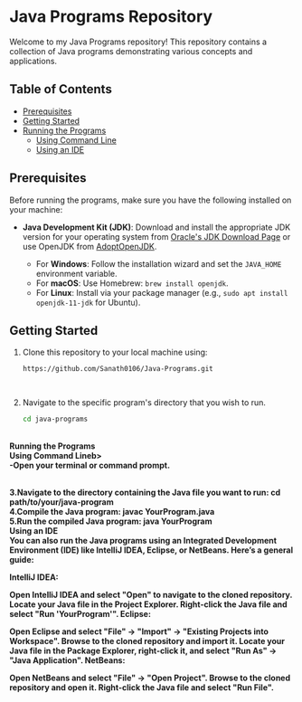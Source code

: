 # Java Programs Repository

Welcome to my Java Programs repository! This repository contains a collection of Java programs demonstrating various concepts and applications. 

## Table of Contents
- [Prerequisites](#prerequisites)
- [Getting Started](#getting-started)
- [Running the Programs](#running-the-programs)
  - [Using Command Line](#using-command-line)
  - [Using an IDE](#using-an-ide)

## Prerequisites

Before running the programs, make sure you have the following installed on your machine:

- **Java Development Kit (JDK)**: Download and install the appropriate JDK version for your operating system from [Oracle's JDK Download Page](https://www.oracle.com/java/technologies/javase-jdk11-downloads.html) or use OpenJDK from [AdoptOpenJDK](https://adoptopenjdk.net/).

  - For **Windows**: Follow the installation wizard and set the `JAVA_HOME` environment variable.
  - For **macOS**: Use Homebrew: `brew install openjdk`.
  - For **Linux**: Install via your package manager (e.g., `sudo apt install openjdk-11-jdk` for Ubuntu).

## Getting Started

1. Clone this repository to your local machine using:
   ```bash
   https://github.com/Sanath0106/Java-Programs.git
   
  
2. Navigate to the specific program's directory that you wish to run.<br>
   ```bash
   cd java-programs
  <br>
  <b>Running the Programs<b><br>
   <b>Using Command Line</b>b><br>
   -Open your terminal or command prompt.<br>
    <br>
     
3.Navigate to the directory containing the Java file you want to run:
  cd path/to/your/java-program
<br>
4.Compile the Java program:
  javac YourProgram.java
<br>
5.Run the compiled Java program:
 java YourProgram
<br>
<b>Using an IDE</b><br>
You can also run the Java programs using an Integrated Development Environment (IDE) like IntelliJ IDEA, Eclipse, or NetBeans. Here’s a general guide:<bt>

IntelliJ IDEA:

Open IntelliJ IDEA and select "Open" to navigate to the cloned repository.
Locate your Java file in the Project Explorer.
Right-click the Java file and select "Run 'YourProgram'".
Eclipse:

Open Eclipse and select "File" -> "Import" -> "Existing Projects into Workspace".
Browse to the cloned repository and import it.
Locate your Java file in the Package Explorer, right-click it, and select "Run As" -> "Java Application".
NetBeans:

Open NetBeans and select "File" -> "Open Project".
Browse to the cloned repository and open it.
Right-click the Java file and select "Run File".
   
